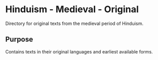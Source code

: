 # Hinduism - Medieval - Original

Directory for original texts from the medieval period of Hinduism.

## Purpose
Contains texts in their original languages and earliest available forms.
